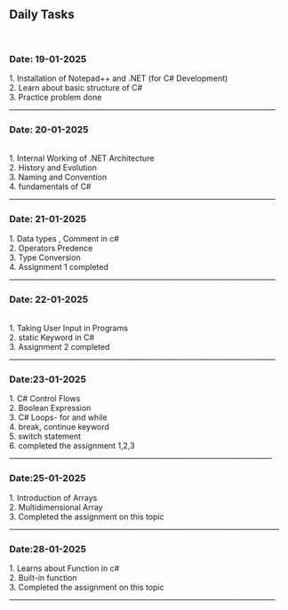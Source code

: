 <h2> Daily Tasks </h2><br>
<h3> Date: 19-01-2025 </h3>
 1. Installation of Notepad++ and .NET (for C# Development)<br>
 2. Learn about basic structure of C#<br>
 3. Practice problem done<br>
___________________________________________________________________________
<h3> Date: 20-01-2025 </h3> <br>
1. Internal Working of .NET Architecture <br>
2. History and Evolution<br>
3. Naming and Convention <br>
4. fundamentals of C#<br>
___________________________________________________________________________
<br>
<h3> Date: 21-01-2025 </h3> 
1. Data types , Comment in c#<br>
2. Operators Predence<br>
3. Type Conversion<br>
4. Assignment 1 completed <br>
___________________________________________________________________________
<br>
<h3> Date: 22-01-2025 </h3><br>
1. Taking User Input in Programs<br>
2. static Keyword in C#<br>
3. Assignment 2 completed<br>
___________________________________________________________________________
<br>
<h3> Date:23-01-2025 </h3>
1. C# Control Flows<br>
2. Boolean Expression<br>
3. C# Loops- for and while <br>
4. break, continue keyword <br>
5. switch statement<br>
6. completed the assignment 1,2,3 <br>
__________________________________________________________________________
<br>
<h3> Date:25-01-2025 </h3>
1. Introduction of Arrays</br>
2. Multidimensional Array</br>
3. Completed the assignment on this topic</br>
____________________________________________________________________________
<br>
<h3> Date:28-01-2025 </h3>
1. Learns about Function in c# <br>
2. Built-in function <br>
3. Completed the assignment on this topic </br>
___________________________________________________________________________
<br>
